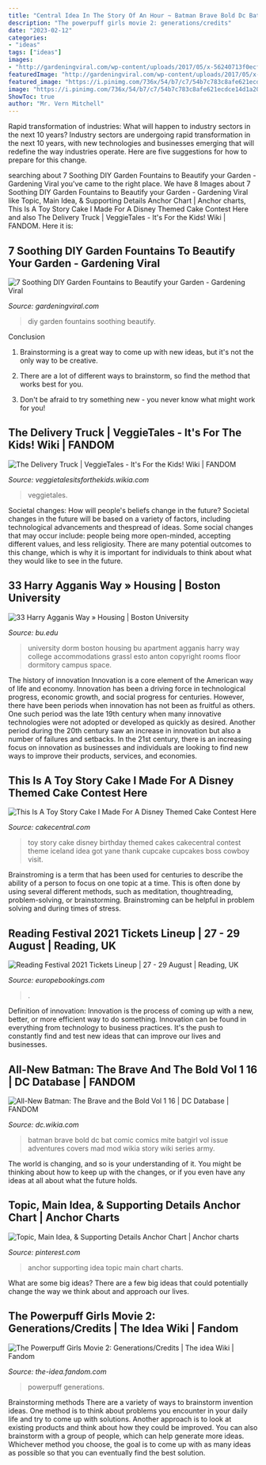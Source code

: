 ```yaml
---
title: "Central Idea In The Story Of An Hour ~ Batman Brave Bold Dc Bat Comic Comics Mite Batgirl Vol Issue Adventures Covers Mad Mod Wikia Story Wiki Series Army"
description: "The powerpuff girls movie 2: generations/credits"
date: "2023-02-12"
categories:
- "ideas"
tags: ["ideas"]
images:
- "http://gardeningviral.com/wp-content/uploads/2017/05/x-56240713f0ecf.jpg"
featuredImage: "http://gardeningviral.com/wp-content/uploads/2017/05/x-56240713f0ecf.jpg"
featured_image: "https://i.pinimg.com/736x/54/b7/c7/54b7c783c8afe621ecdce14d1a208241.jpg"
image: "https://i.pinimg.com/736x/54/b7/c7/54b7c783c8afe621ecdce14d1a208241.jpg"
ShowToc: true
author: "Mr. Vern Mitchell"
---
```



Rapid transformation of industries: What will happen to industry sectors in the next 10 years?
Industry sectors are undergoing rapid transformation in the next 10 years, with new technologies and businesses emerging that will redefine the way industries operate. Here are five suggestions for how to prepare for this change.

	

		
searching about 7 Soothing DIY Garden Fountains to Beautify your Garden - Gardening Viral you've came to the right place. We have 8 Images about 7 Soothing DIY Garden Fountains to Beautify your Garden - Gardening Viral like Topic, Main Idea, &amp; Supporting Details Anchor Chart | Anchor charts, This Is A Toy Story Cake I Made For A Disney Themed Cake Contest Here and also The Delivery Truck | VeggieTales - It&#039;s For the Kids! Wiki | FANDOM. Here it is:
		
    
## 7 Soothing DIY Garden Fountains To Beautify Your Garden - Gardening Viral

<img loading=lazy src="http://gardeningviral.com/wp-content/uploads/2017/05/x-56240713f0ecf.jpg" onerror="this.onerror=null;this.src='https://tse4.mm.bing.net/th?id=OIP.hYb5GWAt0E9meyq4FsU6wAHaLJ&amp;pid=15.1';" alt="7 Soothing DIY Garden Fountains to Beautify your Garden - Gardening Viral">

_Source: gardeningviral.com_

>diy garden fountains soothing beautify. 

	

Conclusion
1. Brainstorming is a great way to come up with new ideas, but it's not the only way to be creative.
2. There are a lot of different ways to brainstorm, so find the method that works best for you.

3. Don't be afraid to try something new - you never know what might work for you!

    
## The Delivery Truck | VeggieTales - It&#039;s For The Kids! Wiki | FANDOM

<img loading=lazy src="https://vignette.wikia.nocookie.net/veggietalesitsforthekids/images/7/7c/Laura.png/revision/latest?cb=20121030233927" onerror="this.onerror=null;this.src='https://tse1.mm.bing.net/th?id=OIP.q2gMGkPDFabC3KA4ymerVAHaEI&amp;pid=15.1';" alt="The Delivery Truck | VeggieTales - It&#039;s For the Kids! Wiki | FANDOM">

_Source: veggietalesitsforthekids.wikia.com_

>veggietales. 

	

Societal changes: How will people's beliefs change in the future?
Societal changes in the future will be based on a variety of factors, including technological advancements and thespread of ideas. Some social changes that may occur include: people being more open-minded, accepting different values, and less religiosity. There are many potential outcomes to this change, which is why it is important for individuals to think about what they would like to see in the future.

    
## 33 Harry Agganis Way » Housing | Boston University

<img loading=lazy src="http://www.bu.edu/housing/files/2009/07/2009AG13.4731.jpg" onerror="this.onerror=null;this.src='https://tse3.mm.bing.net/th?id=OIP.vy8UxXtuhbOM5tIjutz3rgEsDT&amp;pid=15.1';" alt="33 Harry Agganis Way » Housing | Boston University">

_Source: bu.edu_

>university dorm boston housing bu apartment agganis harry way college accommodations grassl esto anton copyright rooms floor dormitory campus space. 

	

The history of innovation
Innovation is a core element of the American way of life and economy. Innovation has been a driving force in technological progress, economic growth, and social progress for centuries. However, there have been periods when innovation has not been as fruitful as others. One such period was the late 19th century when many innovative technologies were not adopted or developed as quickly as desired. Another period during the 20th century saw an increase in innovation but also a number of failures and setbacks. In the 21st century, there is an increasing focus on innovation as businesses and individuals are looking to find new ways to improve their products, services, and economies.

    
## This Is A Toy Story Cake I Made For A Disney Themed Cake Contest Here

<img loading=lazy src="https://cdn001.cakecentral.com/gallery/2015/03/900_840437D1My_this-is-a-toy-story-cake-i-made-for-a-disney-themed-cake-contest-here-in-iceland-got-the-idea-here-from-cakecentral-from-yane-thank-you-so.jpg" onerror="this.onerror=null;this.src='https://tse3.mm.bing.net/th?id=OIP.Ift2WOHHSHonwAFDlhJUlwHaJ6&amp;pid=15.1';" alt="This Is A Toy Story Cake I Made For A Disney Themed Cake Contest Here">

_Source: cakecentral.com_

>toy story cake disney birthday themed cakes cakecentral contest theme iceland idea got yane thank cupcake cupcakes boss cowboy visit. 

	

Brainstroming is a term that has been used for centuries to describe the ability of a person to focus on one topic at a time. This is often done by using several different methods, such as meditation, thoughtreading, problem-solving, or brainstorming. Brainstroming can be helpful in problem solving and during times of stress.

    
## Reading Festival 2021 Tickets Lineup | 27 - 29 August | Reading, UK

<img loading=lazy src="https://europebookings.com/wp-content/uploads/reading-festival-amazing-stage-view-800x533.jpg" onerror="this.onerror=null;this.src='https://tse4.mm.bing.net/th?id=OIP.nOCXn-kr6Wk_36sXE74-HwHaE7&amp;pid=15.1';" alt="Reading Festival 2021 Tickets Lineup | 27 - 29 August | Reading, UK">

_Source: europebookings.com_

>. 

	

Definition of innovation:
Innovation is the process of coming up with a new, better, or more efficient way to do something. Innovation can be found in everything from technology to business practices. It's the push to constantly find and test new ideas that can improve our lives and businesses.

    
## All-New Batman: The Brave And The Bold Vol 1 16 | DC Database | FANDOM

<img loading=lazy src="https://vignette3.wikia.nocookie.net/marvel_dc/images/f/f8/All-New_Batman_The_Brave_and_the_Bold_Vol_1_16.jpg/revision/latest?cb=20121220211258" onerror="this.onerror=null;this.src='https://tse3.mm.bing.net/th?id=OIP.rU9T5O8oiELXMOS3Ryw_QgHaLU&amp;pid=15.1';" alt="All-New Batman: The Brave and the Bold Vol 1 16 | DC Database | FANDOM">

_Source: dc.wikia.com_

>batman brave bold dc bat comic comics mite batgirl vol issue adventures covers mad mod wikia story wiki series army. 

	

The world is changing, and so is your understanding of it. You might be thinking about how to keep up with the changes, or if you even have any ideas at all about what the future holds. 

    
## Topic, Main Idea, &amp; Supporting Details Anchor Chart | Anchor Charts

<img loading=lazy src="https://i.pinimg.com/736x/54/b7/c7/54b7c783c8afe621ecdce14d1a208241.jpg" onerror="this.onerror=null;this.src='https://tse1.mm.bing.net/th?id=OIP.cTgxYW4qWOlnN16KUypNZwHaO0&amp;pid=15.1';" alt="Topic, Main Idea, &amp; Supporting Details Anchor Chart | Anchor charts">

_Source: pinterest.com_

>anchor supporting idea topic main chart charts. 

	

What are some big ideas?
There are a few big ideas that could potentially change the way we think about and approach our lives.

    
## The Powerpuff Girls Movie 2: Generations/Credits | The Idea Wiki | Fandom

<img loading=lazy src="https://vignette.wikia.nocookie.net/the-idea/images/4/43/8138AFB3-A169-44FF-B0EB-E77E4ECDB964.jpeg/revision/latest/scale-to-width-down/2000?cb=20200408224452" onerror="this.onerror=null;this.src='https://tse3.mm.bing.net/th?id=OIP.Pmd_jGFfDRBC32yjc_SCmgHaDE&amp;pid=15.1';" alt="The Powerpuff Girls Movie 2: Generations/Credits | The idea Wiki | Fandom">

_Source: the-idea.fandom.com_

>powerpuff generations. 

	

Brainstorming methods
There are a variety of ways to brainstorm invention ideas. One method is to think about problems you encounter in your daily life and try to come up with solutions. Another approach is to look at existing products and think about how they could be improved. You can also brainstorm with a group of people, which can help generate more ideas. Whichever method you choose, the goal is to come up with as many ideas as possible so that you can eventually find the best solution.

